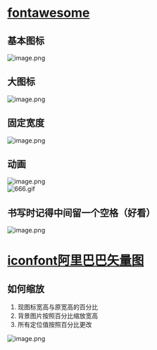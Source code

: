 <a name="oY2t4"></a>
# [fontawesome](https://fontawesome.dashgame.com/)
<a name="OPBYF"></a>
## 基本图标
![image.png](https://cdn.nlark.com/yuque/0/2022/png/25380982/1644028769777-0c29f6d7-4781-418e-9442-500414a22a2c.png#averageHue=%23f8f7f5&clientId=ub598c70a-ab75-4&from=paste&height=237&id=u771f472c&originHeight=296&originWidth=897&originalType=binary&ratio=1&rotation=0&showTitle=false&size=32363&status=done&style=stroke&taskId=ufe55679a-850d-4de9-b001-c7a93bd0bae&title=&width=717.6)
<a name="JPIOM"></a>
## 大图标
![image.png](https://cdn.nlark.com/yuque/0/2022/png/25380982/1644028790760-1492f358-13df-4b16-94a4-e49a1e785903.png#averageHue=%23f8f7f6&clientId=ub598c70a-ab75-4&from=paste&height=472&id=ud1dad7b2&originHeight=590&originWidth=575&originalType=binary&ratio=1&rotation=0&showTitle=false&size=38420&status=done&style=stroke&taskId=ua3acc3f9-0047-41a9-bf62-f64a5a89214&title=&width=460)
<a name="jiNuV"></a>
## 固定宽度
![image.png](https://cdn.nlark.com/yuque/0/2022/png/25380982/1644028740008-0c63903d-051f-4908-8963-2e9dcf75be3b.png#averageHue=%23f9f9f8&clientId=ub598c70a-ab75-4&from=paste&height=381&id=ueff69f31&originHeight=476&originWidth=870&originalType=binary&ratio=1&rotation=0&showTitle=false&size=42484&status=done&style=stroke&taskId=u833ee4b8-bcc4-4f90-a9e1-7b72d01d940&title=&width=696)
<a name="uFzOC"></a>
## 动画
![image.png](https://cdn.nlark.com/yuque/0/2022/png/25380982/1644028831247-45ca540f-6534-431a-97c5-01744c63ed07.png#averageHue=%23f9f9f9&clientId=ub598c70a-ab75-4&from=paste&height=330&id=ua79f7dd2&originHeight=413&originWidth=886&originalType=binary&ratio=1&rotation=0&showTitle=false&size=39108&status=done&style=stroke&taskId=u46174357-0565-478b-a631-0118a243925&title=&width=708.8)<br />![666.gif](https://cdn.nlark.com/yuque/0/2022/gif/25380982/1644028870428-54f7222d-9d17-4cc1-88c5-f0c2ff3184a5.gif#averageHue=%23e6e6e6&clientId=ub598c70a-ab75-4&from=paste&height=52&id=ub6615ec4&originHeight=65&originWidth=257&originalType=binary&ratio=1&rotation=0&showTitle=false&size=233027&status=done&style=none&taskId=u0f2949db-2507-418e-ae0e-cf1a0d7a547&title=&width=205.6)
<a name="Ih1qP"></a>
## 书写时记得中间留一个空格（好看）
![image.png](https://cdn.nlark.com/yuque/0/2022/png/25380982/1644028928595-fba7e63c-e75c-4349-a901-cac106ea1401.png#averageHue=%23444734&clientId=ub598c70a-ab75-4&from=paste&height=20&id=u5465fd28&originHeight=25&originWidth=481&originalType=binary&ratio=1&rotation=0&showTitle=false&size=12961&status=done&style=stroke&taskId=ubb1d86c8-85a6-42dd-9725-7c0f2eef027&title=&width=384.8)
<a name="Mb6uq"></a>
# [iconfont阿里巴巴矢量图](https://www.iconfont.cn/)
<a name="Q1tyT"></a>
## 如何缩放

1. 现图标宽高与原宽高的百分比
2. 背景图片按照百分比缩放宽高
3. 所有定位值按照百分比更改

![image.png](https://cdn.nlark.com/yuque/0/2022/png/25380982/1644029534371-a790f142-7b7a-4b2b-8c43-6e91e2e089bc.png#averageHue=%23393c32&clientId=ub598c70a-ab75-4&from=paste&height=513&id=u0e3e7304&originHeight=641&originWidth=1224&originalType=binary&ratio=1&rotation=0&showTitle=false&size=496941&status=done&style=stroke&taskId=ub69ea4da-a741-49af-b2bf-fe3a2fd707b&title=&width=979.2)
